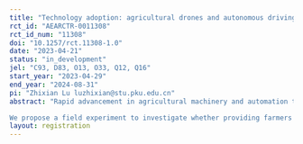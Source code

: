 ```yaml
---
title: "Technology adoption: agricultural drones and autonomous driving technology for farm machinery"
rct_id: "AEARCTR-0011308"
rct_id_num: "11308"
doi: "10.1257/rct.11308-1.0"
date: "2023-04-21"
status: "in_development"
jel: "C93, D83, O13, O33, Q12, Q16"
start_year: "2023-04-29"
end_year: "2024-08-31"
pi: "Zhixian Lu luzhixian@stu.pku.edu.cn"
abstract: "Rapid advancement in agricultural machinery and automation technology is transforming traditional agriculture. In developing countries with a large proportion of smallholders like China, intelligent equipment such as drones and self-driving machines have been increasingly applied in agriculture, facilitating precision farming and enhancing agricultural productivity. However, the adoption of these new technologies has been relatively slow, possibly due to information-related factors. Firstly, farmers may have limited access to information on intelligent farming equipment. Secondly, they may lack supply information on agricultural machinery. Given the high costs of machinery investments, smallholders are more likely to use machinery services than to purchase equipment themselves. Therefore, the availability and information on local machinery services are essential for farmers’ technology adoption as well.
We propose a field experiment to investigate whether providing farmers with information on two representative types of intelligent farming equipment and their corresponding local farming services can lead to changes in farmers' perceptions and adoption rates of these technologies. The follow-up survey consists of two steps: firstly, we will assess the impact of the intervention on farmers' perceptions and willingness to pay for the technologies; secondly, we will evaluate the effect of the intervention on farmers’ actual adoption rate of the technologies and their long-term impact on agricultural production."
layout: registration
---
```


